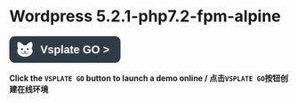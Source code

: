 # Wordpress 5.2.1-php7.2-fpm-alpine

<a href="https://www.vsplate.com/?docker-compose=https://github.com/vsplate/dcenvs/wordpress/5.2.1-php7.2-fpm-alpine"><img alt="VSPLATE GO" src="https://raw.githubusercontent.com/vsplate/images/master/vsgo_btn.png" width="200px"></a>

**Click the `VSPLATE GO` button to launch a demo online / 点击`VSPLATE GO`按钮创建在线环境**